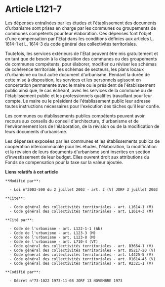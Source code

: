 # Article L121-7

Les dépenses entraînées par les études et l'établissement des documents d'urbanisme sont prises en charge par les communes ou
groupements de communes compétents pour leur élaboration. Ces dépenses font l'objet d'une compensation par l'Etat dans les
conditions définies aux articles L. 1614-1 et L. 1614-3 du code général des collectivités territoriales.

Toutefois, les services extérieurs de l'Etat peuvent être mis gratuitement et en tant que de besoin à la disposition des
communes ou des groupements de communes compétents, pour élaborer, modifier ou réviser les schémas de cohérence territoriale,
les schémas de secteurs, les plans locaux d'urbanisme ou tout autre document d'urbanisme. Pendant la durée de cette mise à
disposition, les services et les personnels agissent en concertation permanente avec le maire ou le président de
l'établissement public ainsi que, le cas échéant, avec les services de la commune ou de l'établissement public et les
professionnels qualifiés travaillant pour leur compte. Le maire ou le président de l'établissement public leur adresse toutes
instructions nécessaires pour l'exécution des tâches qu'il leur confie.

Les communes ou établissements publics compétents peuvent avoir recours aux conseils du conseil d'architecture, d'urbanisme
et de l'environnement lors de l'élaboration, de la révision ou de la modification de leurs documents d'urbanisme.

Les dépenses exposées par les communes et les établissements publics de coopération intercommunale pour les études,
l'élaboration, la modification et la révision de leurs documents d'urbanisme sont inscrites en section d'investissement de
leur budget. Elles ouvrent droit aux attributions du Fonds de compensation pour la taxe sur la valeur ajoutée.

**Liens relatifs à cet article**

	**Modifié par**:

	  - Loi n°2003-590 du 2 juillet 2003 - art. 2 (V) JORF 3 juillet 2003

	**Cite**:

	  - Code général des collectivités territoriales - art. L1614-1 (M)
	  - Code général des collectivités territoriales - art. L1614-3 (M)

	**Cité par**:

	  - Code de l'urbanisme - art. L122-1-1 (Ab)
	  - Code de l'urbanisme - art. L123-3 (M)
	  - Code de l'urbanisme - art. L123-8 (M)
	  - Code de l'urbanisme - art. L710-4 (VT)
	  - Code général des collectivités territoriales - art. D3664-1 (V)
	  - Code général des collectivités territoriales - art. D5217-20 (V)
	  - Code général des collectivités territoriales - art. L4425-5 (V)
	  - Code général des collectivités territoriales - art. R1614-45 (V)
	  - Code général des collectivités territoriales - art. R2321-1 (V)

	**Codifié par**:

	  - Décret n°73-1022 1973-11-08 JORF 13 NOVEMBRE 1973
